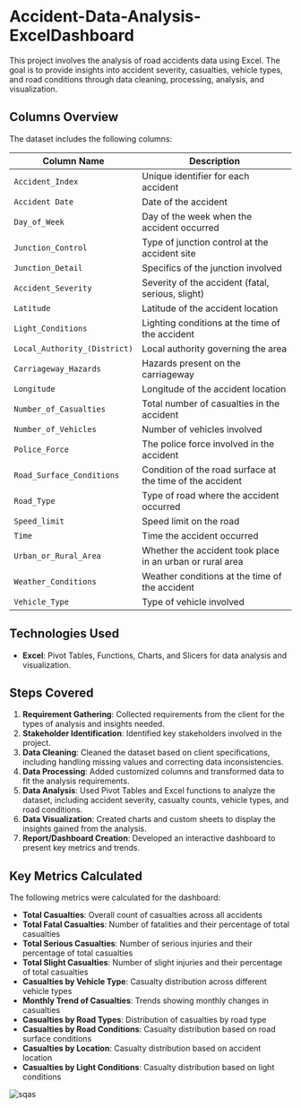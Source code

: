 # Accident-Data-Analysis-ExcelDashboard

This project involves the analysis of road accidents data using Excel. The goal is to provide insights into accident severity, casualties, vehicle types, and road conditions through data cleaning, processing, analysis, and visualization.

## Columns Overview
The dataset includes the following columns:

| **Column Name**                | **Description**                                    |
|---------------------------------|----------------------------------------------------|
| `Accident_Index`                | Unique identifier for each accident                |
| `Accident Date`                 | Date of the accident                               |
| `Day_of_Week`                   | Day of the week when the accident occurred         |
| `Junction_Control`              | Type of junction control at the accident site      |
| `Junction_Detail`               | Specifics of the junction involved                 |
| `Accident_Severity`             | Severity of the accident (fatal, serious, slight)  |
| `Latitude`                      | Latitude of the accident location                  |
| `Light_Conditions`              | Lighting conditions at the time of the accident    |
| `Local_Authority_(District)`    | Local authority governing the area                 |
| `Carriageway_Hazards`           | Hazards present on the carriageway                 |
| `Longitude`                     | Longitude of the accident location                 |
| `Number_of_Casualties`          | Total number of casualties in the accident         |
| `Number_of_Vehicles`            | Number of vehicles involved                        |
| `Police_Force`                  | The police force involved in the accident          |
| `Road_Surface_Conditions`       | Condition of the road surface at the time of the accident |
| `Road_Type`                     | Type of road where the accident occurred           |
| `Speed_limit`                   | Speed limit on the road                            |
| `Time`                          | Time the accident occurred                         |
| `Urban_or_Rural_Area`           | Whether the accident took place in an urban or rural area |
| `Weather_Conditions`            | Weather conditions at the time of the accident     |
| `Vehicle_Type`                  | Type of vehicle involved                           |


## Technologies Used
- **Excel**: Pivot Tables, Functions, Charts, and Slicers for data analysis and visualization.

## Steps Covered

1. **Requirement Gathering**: Collected requirements from the client for the types of analysis and insights needed.
2. **Stakeholder Identification**: Identified key stakeholders involved in the project.
3. **Data Cleaning**: Cleaned the dataset based on client specifications, including handling missing values and correcting data inconsistencies.
4. **Data Processing**: Added customized columns and transformed data to fit the analysis requirements.
5. **Data Analysis**: Used Pivot Tables and Excel functions to analyze the dataset, including accident severity, casualty counts, vehicle types, and road conditions.
6. **Data Visualization**: Created charts and custom sheets to display the insights gained from the analysis.
7. **Report/Dashboard Creation**: Developed an interactive dashboard to present key metrics and trends.

## Key Metrics Calculated

The following metrics were calculated for the dashboard:

- **Total Casualties**: Overall count of casualties across all accidents
- **Total Fatal Casualties**: Number of fatalities and their percentage of total casualties
- **Total Serious Casualties**: Number of serious injuries and their percentage of total casualties
- **Total Slight Casualties**: Number of slight injuries and their percentage of total casualties
- **Casualties by Vehicle Type**: Casualty distribution across different vehicle types
- **Monthly Trend of Casualties**: Trends showing monthly changes in casualties
- **Casualties by Road Types**: Distribution of casualties by road type
- **Casualties by Road Conditions**: Casualty distribution based on road surface conditions
- **Casualties by Location**: Casualty distribution based on accident location
- **Casualties by Light Conditions**: Casualty distribution based on light conditions
  

![sqas](https://github.com/user-attachments/assets/23688b8c-8180-4d71-9b18-7b4947420ee4)




